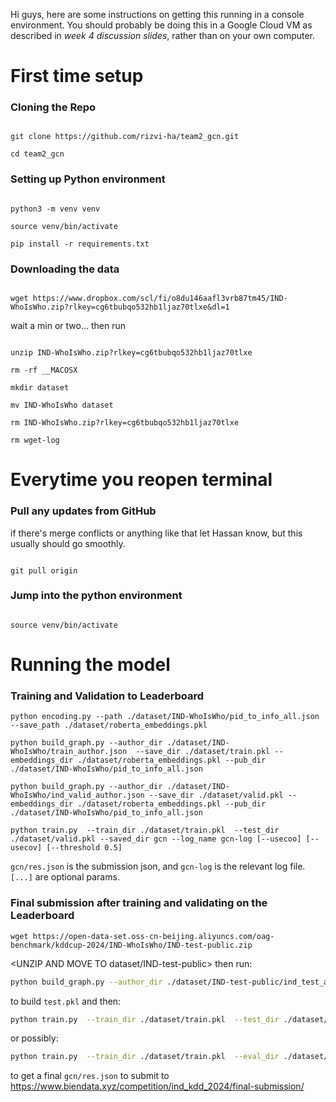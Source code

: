 Hi guys, here are some instructions on getting this running in
a console environment. You should probably be doing this in a 
Google Cloud VM as described in *week 4 discussion slides*, rather than on
your own computer.

# First time setup

### Cloning the Repo

```

git clone https://github.com/rizvi-ha/team2_gcn.git

cd team2_gcn

```

### Setting up Python environment

```

python3 -m venv venv

source venv/bin/activate

pip install -r requirements.txt

```

### Downloading the data 

```

wget https://www.dropbox.com/scl/fi/o8du146aafl3vrb87tm45/IND-WhoIsWho.zip?rlkey=cg6tbubqo532hb1ljaz70tlxe&dl=1

```

wait a min or two... then run

```

unzip IND-WhoIsWho.zip?rlkey=cg6tbubqo532hb1ljaz70tlxe

rm -rf __MACOSX

mkdir dataset

mv IND-WhoIsWho dataset

rm IND-WhoIsWho.zip?rlkey=cg6tbubqo532hb1ljaz70tlxe

rm wget-log

```

# Everytime you reopen terminal

### Pull any updates from GitHub

if there's merge conflicts or anything like that let Hassan know, but this usually should
go smoothly.

```

git pull origin

```

### Jump into the python environment

```

source venv/bin/activate

```

# Running the model

### Training and Validation to Leaderboard
```
python encoding.py --path ./dataset/IND-WhoIsWho/pid_to_info_all.json --save_path ./dataset/roberta_embeddings.pkl

python build_graph.py --author_dir ./dataset/IND-WhoIsWho/train_author.json  --save_dir ./dataset/train.pkl --embeddings_dir ./dataset/roberta_embeddings.pkl --pub_dir ./dataset/IND-WhoIsWho/pid_to_info_all.json

python build_graph.py --author_dir ./dataset/IND-WhoIsWho/ind_valid_author.json --save_dir ./dataset/valid.pkl --embeddings_dir ./dataset/roberta_embeddings.pkl --pub_dir ./dataset/IND-WhoIsWho/pid_to_info_all.json

python train.py  --train_dir ./dataset/train.pkl  --test_dir ./dataset/valid.pkl --saved_dir gcn --log_name gcn-log [--usecoo] [--usecov] [--threshold 0.5]
```
`gcn/res.json` is the submission json, and `gcn-log` is the relevant log file. `[...]` are optional params.

### Final submission after training and validating on the Leaderboard

```
wget https://open-data-set.oss-cn-beijing.aliyuncs.com/oag-benchmark/kddcup-2024/IND-WhoIsWho/IND-test-public.zip
```
<UNZIP AND MOVE TO dataset/IND-test-public>
then run:
```zsh
python build_graph.py --author_dir ./dataset/IND-test-public/ind_test_author_filter_public.json --save_dir ./dataset/test.pkl --embeddings_dir ./dataset/roberta_embeddings.pkl --pub_dir ./dataset/IND-WhoIsWho/pid_to_info_all.json
```
to build `test.pkl` and then:
```zsh
python train.py  --train_dir ./dataset/train.pkl  --test_dir ./dataset/test.pkl --saved_dir gcn --log_name gcn-log [--usecoo] [--usecov] [--threshold 0.5]
```
or possibly:
```zsh
python train.py  --train_dir ./dataset/train.pkl  --eval_dir ./dataset/valid.pkl --test_dir ./dataset/test.pkl --saved_dir gcn --log_name gcn-log [--usecoo] [--usecov] [--threshold 0.5]
```
to get a final `gcn/res.json` to submit to https://www.biendata.xyz/competition/ind_kdd_2024/final-submission/
